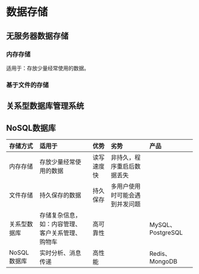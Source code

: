 # 数据存储

## 无服务器数据存储

### 内存存储

适用于：存放少量经常使用的数据。


### 基于文件的存储

## 关系型数据库管理系统

## NoSQL数据库

| **存储方式** | **适用于** | **优势** | **劣势** | **产品** |
| :--- | :--- | :--- | :--- | :--- |
| 内存存储 | 存放少量经常使用的数据 | 读写速度快 | 非持久，程序重启后数据丢失 |  |
| 文件存储 | 持久保存的数据 | 持久保存 | 多用户使用时可能会遇到并发问题 |  |
| 关系型数据库 | 存储复杂信息，如：内容管理、客户关系管理、购物车 | 高可靠性 |  | MySQL、PostgreSQL |
| NoSQL数据库 | 实时分析、消息传递 | 高性能 |  | Redis、MongoDB |


